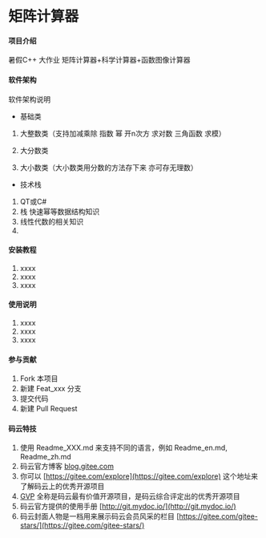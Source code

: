 # 矩阵计算器

#### 项目介绍
暑假C++ 大作业 矩阵计算器+科学计算器+函数图像计算器

#### 软件架构
软件架构说明

* 基础类

1. 大整数类（支持加减乘除 指数 幂 开n次方 求对数 三角函数 求模）

2. 大分数类 

3. 大小数类（大小数类用分数的方法存下来 亦可存无理数）

* 技术栈
1. QT或C#
2. 栈 快速幂等数据结构知识
3. 线性代数的相关知识
4. 


#### 安装教程

1. xxxx
2. xxxx
3. xxxx

#### 使用说明

1. xxxx
2. xxxx
3. xxxx

#### 参与贡献

1. Fork 本项目
2. 新建 Feat_xxx 分支
3. 提交代码
4. 新建 Pull Request


#### 码云特技

1. 使用 Readme\_XXX.md 来支持不同的语言，例如 Readme\_en.md, Readme\_zh.md
2. 码云官方博客 [blog.gitee.com](https://blog.gitee.com)
3. 你可以 [https://gitee.com/explore](https://gitee.com/explore) 这个地址来了解码云上的优秀开源项目
4. [GVP](https://gitee.com/gvp) 全称是码云最有价值开源项目，是码云综合评定出的优秀开源项目
5. 码云官方提供的使用手册 [http://git.mydoc.io/](http://git.mydoc.io/)
6. 码云封面人物是一档用来展示码云会员风采的栏目 [https://gitee.com/gitee-stars/](https://gitee.com/gitee-stars/)
